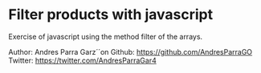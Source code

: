 # Filter products with javascript

Exercise of javascript using the method filter of the arrays.


Author: Andres Parra Garz´´on
Github: <https://github.com/AndresParraGO>
Twitter: <https://twitter.com/AndresParraGar4>
